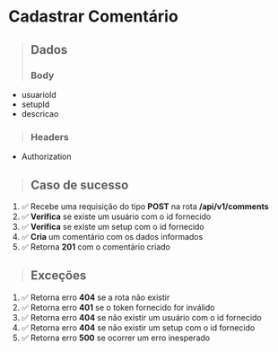 # Cadastrar Comentário

> ## Dados
>
> ### Body

- usuarioId
- setupId
- descricao

> ### Headers

- Authorization

> ## Caso de sucesso

1. ✅ Recebe uma requisição do tipo **POST** na rota **/api/v1/comments**
2. ✅ **Verifica** se existe um usuário com o id fornecido
3. ✅ **Verifica** se existe um setup com o id fornecido
4. ✅ **Cria** um comentário com os dados informados
5. ✅ Retorna **201** com o comentário criado

> ## Exceções

1. ✅ Retorna erro **404** se a rota não existir
2. ✅ Retorna erro **401** se o token fornecido for inválido
3. ✅ Retorna erro **404** se não existir um usuário com o id fornecido
4. ✅ Retorna erro **404** se não existir um setup com o id fornecido
5. ✅ Retorna erro **500** se ocorrer um erro inesperado

